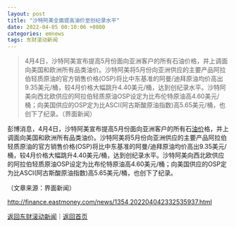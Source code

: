 ```yaml
---
layout: post
title: "沙特阿美全面提高油价至创纪录水平"
date: 2022-04-05 00:10:06 +0800
categories: emnews
tags: 东财滚动新闻
---
```

> 4月4日，沙特阿美宣布提高5月份面向亚洲客户的所有石油价格，并上调面向美国和欧洲所有品类油价。沙特阿美将5月份向亚洲供应的主要产品阿拉伯轻质原油的官方销售价格(OSP)将比中东基准的阿曼/迪拜原油均价高出9.35美元/桶，较4月价格大幅跳升4.40美元/桶，达到创纪录水平。沙特阿美向西北欧供应的阿拉伯轻质原油OSP设定为比布伦特原油高4.60美元/桶；向美国供应的OSP定为比ASCI(阿古斯酸原油指数)高5.65美元/桶，也创下了纪录。（界面新闻）

<p>彭博消息，4月4日，沙特阿美宣布提高5月份面向亚洲客户的所有石<span id="Info.392"><a href="http://data.eastmoney.com/cjsj/yjtz/default.html" class="infokey">油价</a></span>格，并上调面向美国和欧洲所有品类油价。沙特阿美将5月份向亚洲供应的主要产品阿拉伯轻质原油的官方销售价格(OSP)将比中东基准的阿曼/迪拜原油均价高出9.35美元/桶，较4月价格大幅跳升4.40美元/桶，达到创纪录水平。沙特阿美向西北欧供应的阿拉伯轻质原油OSP设定为比布伦特原油高4.60美元/桶；向美国供应的OSP定为比ASCI(阿古斯酸原油指数)高5.65美元/桶，也创下了纪录。</p><p class="em_media">（文章来源：界面新闻）</p>

<http://finance.eastmoney.com/news/1354,202204042332535937.html>

[返回东财滚动新闻](//finews.withounder.com/emnews/)｜[返回首页](//finews.withounder.com/)